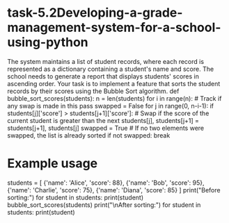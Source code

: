 # task-5.2Developing-a-grade-management-system-for-a-school-using-python
The system maintains a list of student records, where each record is represented as a dictionary containing a student's name and score. The school needs to generate a report that displays students' scores in ascending order. Your task is to implement a feature that sorts the student records by their scores using the Bubble Sort algorithm.
def bubble_sort_scores(students):
    n = len(students)
    for i in range(n):
        # Track if any swap is made in this pass
        swapped = False
        for j in range(0, n-i-1):
            if students[j]['score'] > students[j+1]['score']:
                # Swap if the score of the current student is greater than the next
                students[j], students[j+1] = students[j+1], students[j]
                swapped = True
        # If no two elements were swapped, the list is already sorted
        if not swapped:
            break
# Example usage
students = [
    {'name': 'Alice', 'score': 88},
    {'name': 'Bob', 'score': 95},
    {'name': 'Charlie', 'score': 75},
    {'name': 'Diana', 'score': 85}
]
print("Before sorting:")
for student in students:
    print(student)
bubble_sort_scores(students)
print("\nAfter sorting:")
for student in students:
    print(student)
